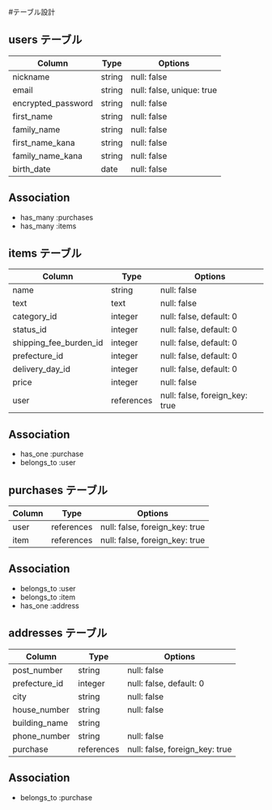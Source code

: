 #テーブル設計

## users テーブル

| Column             | Type   | Options                   |
| ------------------ | ------ | ------------------------- |
| nickname           | string | null: false               |
| email              | string | null: false, unique: true |
| encrypted_password | string | null: false               |
| first_name         | string | null: false               |
| family_name        | string | null: false               |
| first_name_kana    | string | null: false               |
| family_name_kana   | string | null: false               |
| birth_date         | date   | null: false               |

## Association

- has_many :purchases
- has_many :items

## items テーブル

| Column                 | Type       | Options                        |
| ---------------------- | ---------- | ------------------------------ |
| name                   | string     | null: false                    |
| text                   | text       | null: false                    |
| category_id            | integer    | null: false, default: 0        |
| status_id              | integer    | null: false, default: 0        |
| shipping_fee_burden_id | integer    | null: false, default: 0        |
| prefecture_id          | integer    | null: false, default: 0        |
| delivery_day_id        | integer    | null: false, default: 0        |
| price                  | integer    | null: false                    |
| user                   | references | null: false, foreign_key: true |

## Association

- has_one :purchase
- belongs_to :user

## purchases テーブル

| Column | Type       | Options                        |
| ------ | ---------- | ------------------------------ |
| user   | references | null: false, foreign_key: true |
| item   | references | null: false, foreign_key: true |

## Association

- belongs_to :user
- belongs_to :item
- has_one :address

## addresses テーブル

| Column           | Type       | Options                        |
| ---------------- | ---------- | ------------------------------ |
| post_number      | string     | null: false                    |
| prefecture_id    | integer    | null: false, default: 0        |
| city             | string     | null: false                    |
| house_number     | string     | null: false                    |
| building_name    | string     |                                |
| phone_number     | string     | null: false                    |
| purchase         | references | null: false, foreign_key: true |

## Association

- belongs_to :purchase